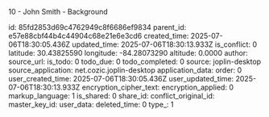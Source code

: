 10 - John Smith - Background

id: 85fd2853d69c4762949c8f6686ef9834
parent_id: e57e88cbf44b4c44904c68e21e6e3cd6
created_time: 2025-07-06T18:30:05.436Z
updated_time: 2025-07-06T18:30:13.933Z
is_conflict: 0
latitude: 30.43825590
longitude: -84.28073290
altitude: 0.0000
author: 
source_url: 
is_todo: 0
todo_due: 0
todo_completed: 0
source: joplin-desktop
source_application: net.cozic.joplin-desktop
application_data: 
order: 0
user_created_time: 2025-07-06T18:30:05.436Z
user_updated_time: 2025-07-06T18:30:13.933Z
encryption_cipher_text: 
encryption_applied: 0
markup_language: 1
is_shared: 0
share_id: 
conflict_original_id: 
master_key_id: 
user_data: 
deleted_time: 0
type_: 1